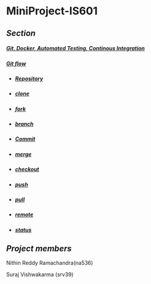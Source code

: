 # **MiniProject-IS601**

## *Section*

##### **[Git, Docker, Automated Testing, Continous Integration](https://github.com/Nithinreddy127/MiniProject-IS601/blob/master/Gitfile.md)**

##### **[Git flow](https://github.com/Nithinreddy127/MiniProject-IS601/blob/master/README.md)**
 
- ##### [Repository](https://github.com/Nithinreddy127/MiniProject-IS601/blob/master/Git_terminologies.md)
- ##### [clone](https://github.com/Nithinreddy127/MiniProject-IS601/blob/master/Git_Terminologies_Part2.md)
- ##### [fork](https://github.com/Nithinreddy127/MiniProject-IS601/blob/master/Git_Terminologies_Part2.md)
- ##### [branch](https://github.com/Nithinreddy127/MiniProject-IS601/blob/master/Git_Terminologies_Part2.md)
- ##### [Commit](https://github.com/Nithinreddy127/MiniProject-IS601/blob/master/Git_terminologies.md)
- ##### [merge](https://github.com/Nithinreddy127/MiniProject-IS601/blob/master/Git_terminologies.md)
- ##### [checkout](https://github.com/Nithinreddy127/MiniProject-IS601/blob/master/Git_Terminologies_part4.md)
- ##### [push](https://github.com/Nithinreddy127/MiniProject-IS601/blob/master/Git_terminologies.md)
- ##### [pull](https://github.com/Nithinreddy127/MiniProject-IS601/blob/master/Git_terminologies.md)
- ##### [remote](https://github.com/Nithinreddy127/MiniProject-IS601/blob/master/Git_terminology_part3.md)
- ##### [status](https://github.com/Nithinreddy127/MiniProject-IS601/blob/master/Git_Terminologies_part4.md)






## *Project members*
Nithin Reddy Ramachandra(na536)

Suraj Vishwakarma (srv39) 
